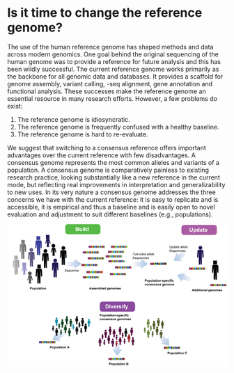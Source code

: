 # Is it time to change the reference genome? 
The use of the human reference genome has shaped methods and data across modern genomics. One goal behind the original sequencing of the human genome was to provide a reference for future analysis and this has been wildly successful. The current reference genome works primarily as the backbone for all genomic data and databases. It provides a scaffold for genome assembly, variant calling, -seq alignment, gene annotation and functional analysis. These successes make the reference genome an essential resource in many research efforts. However, a few problems do exist:
1) The reference genome is idiosyncratic.  
2) The reference genome is frequently confused with a healthy baseline.  
3) The reference genome is hard to re-evaluate. 

We suggest that switching to a consensus reference offers important advantages over the current reference with few disadvantages. 
A consensus genome represents the most common alleles and variants of a population. A consensus genome is comparatively painless to existing research practice, looking substantially like a new reference in the current mode, but reflecting real improvements in interpretation and generalizability to new uses. In its very nature a consensus genome addresses the three concerns we have with the current reference: it is easy to replicate and is accessible, it is empirical and thus a baseline and is easily open to novel evaluation and adjustment to suit different baselines (e.g., populations). 

<img src="./figs/consensus.png" title=""> 
